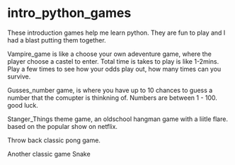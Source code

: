 # intro_python_games
These introduction games help me learn python. They are fun to play 
and I had a blast putting them together. 

Vampire_game is like a choose your own adeventure game, where the player 
choose a  castel to enter. 
Total time is takes to play is like 1-2mins. 
Play a few times to see how your odds play out, how many times can you survive.

Gusses_number game, is where you have up to 10 chances to guess a number
that the comupter is thinkning of. Numbers are between 1 - 100. good luck.

Stanger_Things theme game, an oldschool hangman game with a liitle flare. 
based on the popular show on netflix. 

Throw back classic pong game. 

Another classic game Snake
